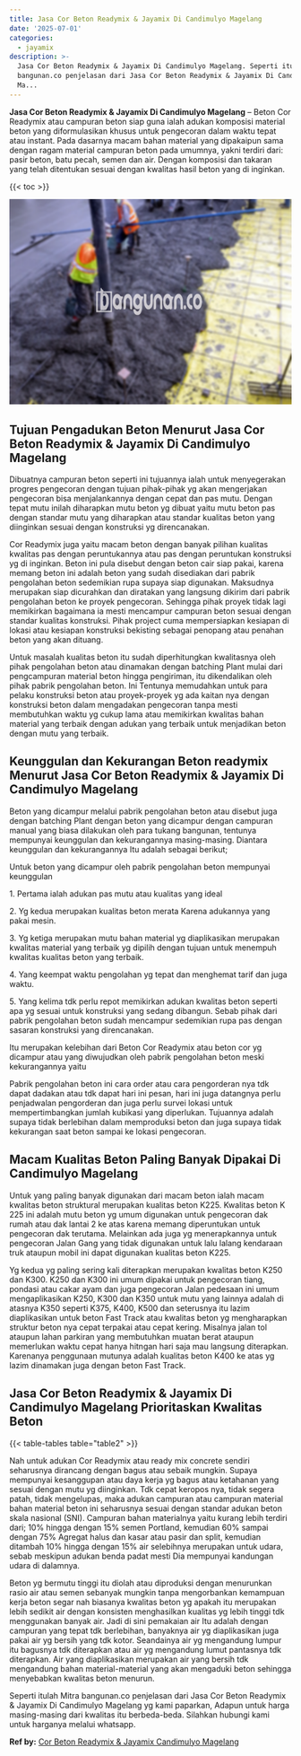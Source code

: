 ```yaml
---
title: Jasa Cor Beton Readymix & Jayamix Di Candimulyo Magelang
date: '2025-07-01'
categories:
  - jayamix
description: >-
  Jasa Cor Beton Readymix & Jayamix Di Candimulyo Magelang. Seperti itulah Mitra
  bangunan.co penjelasan dari Jasa Cor Beton Readymix & Jayamix Di Candimulyo
  Ma...
---
```


**Jasa Cor Beton Readymix & Jayamix Di Candimulyo Magelang** – Beton Cor Readymix atau campuran beton siap guna ialah adukan komposisi material beton yang diformulasikan khusus untuk pengecoran dalam waktu tepat atau instant. Pada dasarnya macam bahan material yang dipakaipun sama dengan ragam material campuran beton pada umumnya, yakni terdiri dari: pasir beton, batu pecah, semen dan air. Dengan komposisi dan takaran yang telah ditentukan sesuai dengan kwalitas hasil beton yang di inginkan.

{{< toc >}}

![Jasa Cor Beton Readymix & Jayamix Di Candimulyo Magelang](/images/jasa-cor-readymix-43.png)

## Tujuan Pengadukan Beton Menurut Jasa Cor Beton Readymix & Jayamix Di Candimulyo Magelang

Dibuatnya campuran beton seperti ini tujuannya ialah untuk menyegerakan progres pengecoran dengan tujuan pihak-pihak yg akan mengerjakan pengecoran bisa menjalankannya dengan cepat dan pas mutu. Dengan tepat mutu inilah diharapkan mutu beton yg dibuat yaitu mutu beton pas dengan standar mutu yang diharapkan atau standar kualitas beton yang diinginkan sesuai dengan konstruksi yg direncanakan.

Cor Readymix juga yaitu macam beton dengan banyak pilihan kualitas kwalitas pas dengan peruntukannya atau pas dengan peruntukan konstruksi yg di inginkan. Beton ini pula disebut dengan beton cair siap pakai, karena memang beton ini adalah beton yang sudah disediakan dari pabrik pengolahan beton sedemikian rupa supaya siap digunakan. Maksudnya merupakan siap dicurahkan dan diratakan yang langsung dikirim dari pabrik pengolahan beton ke proyek pengecoran. Sehingga pihak proyek tidak lagi memikirkan bagaimana ia mesti mencampur campuran beton sesuai dengan standar kualitas konstruksi. Pihak project cuma mempersiapkan kesiapan di lokasi atau kesiapan konstruksi bekisting sebagai penopang atau penahan beton yang akan dituang.

Untuk masalah kualitas beton itu sudah diperhitungkan kwalitasnya oleh pihak pengolahan beton atau dinamakan dengan batching Plant mulai dari pengcampuran material beton hingga pengiriman, itu dikendalikan oleh pihak pabrik pengolahan beton. Ini Tentunya memudahkan untuk para pelaku konstruksi beton atau proyek-proyek yg ada kaitan nya dengan konstruksi beton dalam mengadakan pengecoran tanpa mesti membutuhkan waktu yg cukup lama atau memikirkan kwalitas bahan material yang terbaik dengan adukan yang terbaik untuk menjadikan beton dengan mutu yang terbaik.

## Keunggulan dan Kekurangan Beton readymix Menurut Jasa Cor Beton Readymix & Jayamix Di Candimulyo Magelang

Beton yang dicampur melalui pabrik pengolahan beton atau disebut juga dengan batching Plant dengan beton yang dicampur dengan campuran manual yang biasa dilakukan oleh para tukang bangunan, tentunya mempunyai keunggulan dan kekurangannya masing-masing. Diantara keunggulan dan kekurangannya Itu adalah sebagai berikut;

Untuk beton yang dicampur oleh pabrik pengolahan beton mempunyai keunggulan

1\. Pertama ialah adukan pas mutu atau kualitas yang ideal

2\. Yg kedua merupakan kualitas beton merata Karena adukannya yang pakai mesin.

3\. Yg ketiga merupakan mutu bahan material yg diaplikasikan merupakan kwalitas material yang terbaik yg dipilih dengan tujuan untuk menempuh kwalitas kualitas beton yang terbaik.

4\. Yang keempat waktu pengolahan yg tepat dan menghemat tarif dan juga waktu.

5\. Yang kelima tdk perlu repot memikirkan adukan kwalitas beton seperti apa yg sesuai untuk konstruksi yang sedang dibangun. Sebab pihak dari pabrik pengolahan beton sudah mencampur sedemikian rupa pas dengan sasaran konstruksi yang direncanakan.

Itu merupakan kelebihan dari Beton Cor Readymix atau beton cor yg dicampur atau yang diwujudkan oleh pabrik pengolahan beton meski kekurangannya yaitu

Pabrik pengolahan beton ini cara order atau cara pengorderan nya tdk dapat dadakan atau tdk dapat hari ini pesan, hari ini juga datangnya perlu penjadwalan pengorderan dan juga perlu survei lokasi untuk mempertimbangkan jumlah kubikasi yang diperlukan. Tujuannya adalah supaya tidak berlebihan dalam memproduksi beton dan juga supaya tidak kekurangan saat beton sampai ke lokasi pengecoran.

## Macam Kualitas Beton Paling Banyak Dipakai Di Candimulyo Magelang

Untuk yang paling banyak digunakan dari macam beton ialah macam kwalitas beton struktural merupakan kualitas beton K225. Kwalitas beton K 225 ini adalah mutu beton yg umum digunakan untuk pengecoran dak rumah atau dak lantai 2 ke atas karena memang diperuntukan untuk pengecoran dak terutama. Melainkan ada juga yg menerapkannya untuk pengecoran Jalan Gang yang tidak digunakan untuk lalu lalang kendaraan truk ataupun mobil ini dapat digunakan kualitas beton K225.

Yg kedua yg paling sering kali diterapkan merupakan kwalitas beton K250 dan K300. K250 dan K300 ini umum dipakai untuk pengecoran tiang, pondasi atau cakar ayam dan juga pengecoran Jalan pedesaan ini umum mengaplikasikan K250, K300 dan K350 untuk mutu yang lainnya adalah di atasnya K350 seperti K375, K400, K500 dan seterusnya itu lazim diaplikasikan untuk beton Fast Track atau kwalitas beton yg mengharapkan struktur beton nya cepat terpakai atau cepat kering. Misalnya jalan tol ataupun lahan parkiran yang membutuhkan muatan berat ataupun memerlukan waktu cepat hanya hitngan hari saja mau langsung diterapkan. Karenanya penggunaan mutunya adalah kualitas beton K400 ke atas yg lazim dinamakan juga dengan beton Fast Track.

## Jasa Cor Beton Readymix & Jayamix Di Candimulyo Magelang Prioritaskan Kwalitas Beton

{{< table-tables table="table2" >}}

Nah untuk adukan Cor Readymix atau ready mix concrete sendiri seharusnya dirancang dengan bagus atau sebaik mungkin. Supaya mempunyai kesanggupan atau daya kerja yg bagus atau ketahanan yang sesuai dengan mutu yg diinginkan. Tdk cepat keropos nya, tidak segera patah, tidak mengelupas, maka adukan campuran atau campuran material bahan material beton ini seharusnya sesuai dengan standar adukan beton skala nasional (SNI). Campuran bahan materialnya yaitu kurang lebih terdiri dari; 10% hingga dengan 15% semen Portland, kemudian 60% sampai dengan 75% Agregat halus dan kasar atau pasir dan split, kemudian ditambah 10% hingga dengan 15% air selebihnya merupakan untuk udara, sebab meskipun adukan benda padat mesti Dia mempunyai kandungan udara di dalamnya.

Beton yg bermutu tinggi itu diolah atau diproduksi dengan menurunkan rasio air atau semen sebanyak mungkin tanpa mengorbankan kemampuan kerja beton segar nah biasanya kwalitas beton yg apakah itu merupakan lebih sedikit air dengan konsisten menghasilkan kualitas yg lebih tinggi tdk menggunakan banyak air. Jadi di sini pemakaian air Itu adalah dengan campuran yang tepat tdk berlebihan, banyaknya air yg diaplikasikan juga pakai air yg bersih yang tdk kotor. Seandainya air yg mengandung lumpur itu bagusnya tdk diterapkan atau air yg mengandung lumut pantasnya tdk diterapkan. Air yang diaplikasikan merupakan air yang bersih tdk mengandung bahan material-material yang akan mengaduki beton sehingga menyebabkan kwalitas beton menurun.

Seperti itulah Mitra bangunan.co penjelasan dari Jasa Cor Beton Readymix & Jayamix Di Candimulyo Magelang yg kami paparkan, Adapun untuk harga masing-masing dari kwalitas itu berbeda-beda. Silahkan hubungi kami untuk harganya melalui whatsapp.

**Ref by:** [Cor Beton Readymix & Jayamix Candimulyo Magelang](https://id.wikipedia.org/wiki/Cor)
